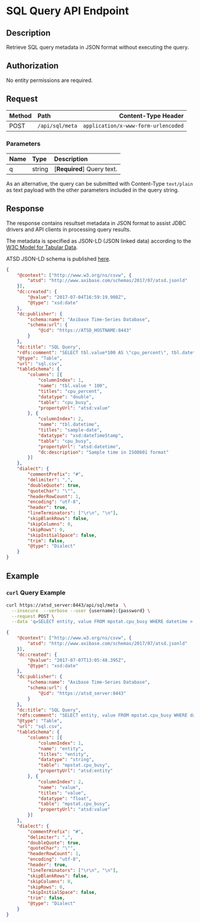# SQL Query API Endpoint

## Description

Retrieve SQL query metadata in JSON format without executing the query.

## Authorization

No entity permissions are required.

## Request

| **Method** | **Path** | **Content-Type Header**|
|:---|:---|---:|
| POST | `/api/sql/meta` | `application/x-www-form-urlencoded` |

### Parameters

| **Name**| **Type** | **Description** |
|:---|:---|:---|
| q | string | [**Required**] Query text. |

As an alternative, the query can be submitted with Content-Type `text/plain` as text payload with the other parameters included in the query string.

## Response

The response contains resultset metadata in JSON format to assist JDBC drivers and API clients in processing query results.

The metadata is specified as JSON-LD (JSON linked data) according to the [W3C Model for Tabular Data](https://www.w3.org/TR/tabular-data-model/).

ATSD JSON-LD schema is published [here](https://www.axibase.com/schemas/2017/07/atsd.jsonld).

```json
{
	"@context": ["http://www.w3.org/ns/csvw", {
		"atsd": "http://www.axibase.com/schemas/2017/07/atsd.jsonld"
	}],
	"dc:created": {
		"@value": "2017-07-04T16:59:19.908Z",
		"@type": "xsd:date"
	},
	"dc:publisher": {
		"schema:name": "Axibase Time-Series Database",
		"schema:url": {
			"@id": "https://ATSD_HOSTNAME:8443"
		}
	},
	"dc:title": "SQL Query",
	"rdfs:comment": "SELECT tbl.value*100 AS \"cpu_percent\", tbl.datetime 'sample-date'\n FROM \"cpu_busy\" tbl \n WHERE datetime > now - 1*MINUTE",
	"@type": "Table",
	"url": "sql.csv",
	"tableSchema": {
		"columns": [{
			"columnIndex": 1,
			"name": "tbl.value * 100",
			"titles": "cpu_percent",
			"datatype": "double",
			"table": "cpu_busy",
			"propertyUrl": "atsd:value"
		}, {
			"columnIndex": 2,
			"name": "tbl.datetime",
			"titles": "sample-date",
			"datatype": "xsd:dateTimeStamp",
			"table": "cpu_busy",
			"propertyUrl": "atsd:datetime",
			"dc:description": "Sample time in ISO8601 format"
		}]
	},
	"dialect": {
		"commentPrefix": "#",
		"delimiter": ",",
		"doubleQuote": true,
		"quoteChar": "\"",
		"headerRowCount": 1,
		"encoding": "utf-8",
		"header": true,
		"lineTerminators": ["\r\n", "\n"],
		"skipBlankRows": false,
		"skipColumns": 0,
		"skipRows": 0,
		"skipInitialSpace": false,
		"trim": false,
		"@type": "Dialect"
	}
}
```


## Example

### `curl` Query Example

```sh
curl https://atsd_server:8443/api/sql/meta  \
  --insecure  --verbose --user {username}:{password} \
  --request POST \
  --data 'q=SELECT entity, value FROM mpstat.cpu_busy WHERE datetime > now - 1*MINUTE'
```

```json
{
	"@context": ["http://www.w3.org/ns/csvw", {
		"atsd": "http://www.axibase.com/schemas/2017/07/atsd.jsonld"
	}],
	"dc:created": {
		"@value": "2017-07-07T13:05:48.395Z",
		"@type": "xsd:date"
	},
	"dc:publisher": {
		"schema:name": "Axibase Time-Series Database",
		"schema:url": {
			"@id": "https://atsd_server:8443"
		}
	},
	"dc:title": "SQL Query",
	"rdfs:comment": "SELECT entity, value FROM mpstat.cpu_busy WHERE datetime > now - 1*MINUTE",
	"@type": "Table",
	"url": "sql.csv",
	"tableSchema": {
		"columns": [{
			"columnIndex": 1,
			"name": "entity",
			"titles": "entity",
			"datatype": "string",
			"table": "mpstat.cpu_busy",
			"propertyUrl": "atsd:entity"
		}, {
			"columnIndex": 2,
			"name": "value",
			"titles": "value",
			"datatype": "float",
			"table": "mpstat.cpu_busy",
			"propertyUrl": "atsd:value"
		}]
	},
	"dialect": {
		"commentPrefix": "#",
		"delimiter": ",",
		"doubleQuote": true,
		"quoteChar": "\"",
		"headerRowCount": 1,
		"encoding": "utf-8",
		"header": true,
		"lineTerminators": ["\r\n", "\n"],
		"skipBlankRows": false,
		"skipColumns": 0,
		"skipRows": 0,
		"skipInitialSpace": false,
		"trim": false,
		"@type": "Dialect"
	}
}
```
